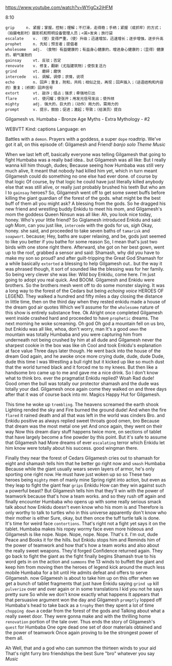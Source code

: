 https://www.youtube.com/watch?v=WYigCx2jHFM 

8:10

```
grip     n. 紧握；掌握，控制；理解；不打滑，走得稳；手柄；紧握（或抓牢）的方式；（拍摄电影时）摄影机和照明设备管理人员；<英>发夹；旅行袋
escalate    v. （使）变得严重，（使）升级；迅速增加，迅速增长；逐步增强，逐步升高
prophet     n. 先知；预言者；提倡者
wholesome   adj. （食物）有益健康的；有益身心健康的，增进身心健康的；（显得）健康的，朝气蓬勃的
gainsay     vt. 反驳；否定
renovate    v. 修复，翻新（尤指建筑物）；使恢复活力      
grind       vt. 磨碎；磨快
intercede   vi. 调解，调停；求情，说项
echo        n. 回声；重复，附和，共鸣；相似之处，再现；回声插入；（话语结构和内容的）重复；（桥牌）回声信号
extort      vt. 敲诈；侵占；强求；牵强地引出
flare       vt. 使闪耀；使张开；用发光信号发出；使外倾
mighty      adj. 强大的，巨大的；（动作）用力的，需用力的    
prompt      v. 提示，鼓励；促进；激起；导致；（给演员）提白  
```


Gilgamesh vs. Humbaba - Bronze Age Myths - Extra Mythology - #2 

WEBVTT Kind: captions Language: en 

Battles with a `demon`. Prayers with a goddess, a super `dope` roadtrip. We've got it all, on this episode of: Gilgamesh and Friend! *banjo solo* *Theme Music* 

When we last left off, basically everyone was telling Gilgamesh that going to fight Humbaba was a really bad idea.. but Gilgamesh was all like: But I really wanna kill him though, dudes; Because seeing how Humbaba was still very much alive, It meant that nobody had killed him yet, which in turn meant Gilgamesh could do something no one else had ever done. of course by that logic Of course, by that logic he could have just literally killed anybody else that was still alive, or really just probably brushed his teeth But who am I to `gainsay` heroes? So, Gilgamesh went off to get some sweet buffs before killing the giant guardian of the forest of the gods. what might be the best buff of them all you might ask? A blessing from the gods. So he dragged his new friend and wrestling buddy Enkidu to meet his mom, and Gilgamesh's mom the goddess Queen Ninsun was all like: Ah, you look nice today, honey. Who's your little friend? So Giglamesh introduced Enkidu and said: *ugh* Mom, can you just like, `intercede` with the gods for us, *sigh* Okay, honey. she said, and proceeded to take seven baths of `tamarisk` and `soapwort`. because; Hey, baths are super relaxing, and be, gods just seemed to like you better if you bathe for some reason So, I mean that's just two birds with one stone right there. Afterward, she got on her best gown, went up to the roof, grabbed a sensor and said: Shamash, why did you have to make my son so proud? and after guilt-tripping the Great God Shamash for a while basically `extorted` a blessing to help Gilgamesh out.. but the way it was phrased though, it sort of sounded like the blessing was for her family. So being very clever she was like: Wild boy Enkidu, come here. I'm just going to adopt you real quick. And BOOM. Gilgamesh and Enkidu were brothers. So the brothers mesh went off to do some monster slaying. It was a long way to the forest of the Cedars but being *echoing voice* HEROES OF LEGEND. They walked a hundred and fifty miles a day closing the distance in little time, then on the third day when they rested enkidu made a house of the dream god air quotes Which we'll assume for the `wholesome` nature of this show is entirely substance free. Ok Alright once completed Gilgamesh went inside crashed hard and proceeded to have `prophetic` dreams. The next morning he woke screaming. Oh god Oh god a mountain fell on us bro, but Enkidu was all like, whoa, don't worry, man It's a good `omen` the mountain was totally Humbaba and you were capturing him from underneath not being crushed by him at all dude and Gilgamesh never the sharpest cookie in the box was like oh Cool and took Enkidu's explanation at face value Three days later though. He went back into the house of the dream God again, and he awoke once more crying dude, dude, dude Dude, dude this time I was Wrestling a bull right but it kicked up like so much dust that the world turned black and it forced me to my knees. But then like a handsome bro came up to me and gave me a nice drink. So I don't know what to think bro. ever the pragmatist Enkidu replied? Woah Rad dude! Good omen the bull was totally our protector shamash and the dude was totally your dad. Gilgamesh once again come they walked on and three days after that it was of course back into mr. Magics Happy Hut for Gilgamesh. 

This time he woke up `trembling`. The heavens screamed the earth shook Lighting rended the sky and Fire burned the ground dude! And when the fire `flared` it rained death and all that was left in the world was cinders Bro. and Enkidu positive as always replied sweet throats good omen, bro Because that dream was the most metal one yet And once again, they went on their way Now this dream diary stuff happens twice more, on sections of tablet that have largely become a fine powder by this point. But it's safe to assume that Gilgamesh had More dreams of ever `escalating` terror which Enkidu let him know were totally about his success. good wingman there. 

Finally they near the forest of Cedars Gilgamesh cries out to shamash for eight and shamash tells him that he better go right now and `smash` Humbaba Because while the giant usually wears seven layers of armor, he's only sporting one right now. He must have just woken up so so These two heroes being `mighty` men of manly mine Spring right into action, but even as they leap to fight the giant fear `grips` Enkidu How can they win against such a powerful beast? But Gilgamesh tells him that they'll win with the power of teamwork because that's how a team works. and so they rush off again and finally encounter Humbaba who opens up with some really serious smack talk about how Enkidu doesn't even know who his mom is and Therefore is only worthy to talk to turtles who in this universe apparently don't know who their mother is either Sure, okay, but then once the tuff turtle talk is done. It's time for weird face `contortions`. That's right not a fight yet says it on the tablet. Humbaba makes his ropey wormy face even more hideous and Gilgamesh is like nope. Nope. Nope, nope. Nope. That's it. I'm out, dude Peace and Books it for the hills. but Enkidu stops him and Reminds him of the power of teamwork and how that's how a team works and also about the really sweet weapons. They'd forged Confidence returned again. They go back to fight the giant as the fight finally begins Shamash true to his word gets in on the action and `summons` the 13 winds to buffett the giant and keep him from moving then the heroes of legend kick around the much less mobile Humbaba for a bit until He admits defeat and offers to serve Gilgamesh. now Gilgamesh is about to take him up on this offer when we get a bunch of tablet fragments that just have Enkidu saying `grind up` kill `pulverize` over and over again or in some translations I kid you not he says pretty sure So while we don't know exactly what happens It appears that that persuasive argument won the day and Gilgamesh `promptly` lopped off Humbaba's head to take back as a `trophy` then they spent a lot of time `chopping down` a cedar from the forest of the gods and Talking about what a really sweet door. They were gonna make and with the thrilling home `renovation` portion of the tale over. Thus ends the story of Gilgamesh's `quest` for Humbaba One ogre dead one set of door materials obtained and the power of teamwork Once again proving to be the strongest power of them all. 

Ah Well, that and a god who can summon the thirteen winds to your aid That's right furry bro friendships the best Sure "bro" whatever you say *Music* 